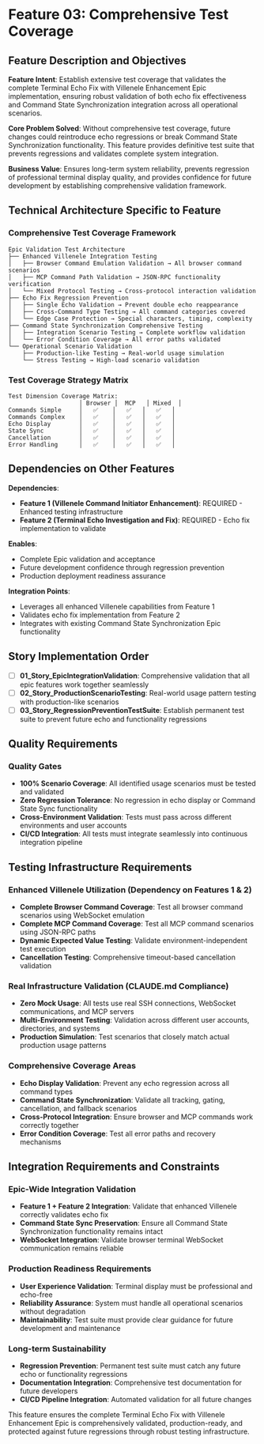 # Feature 03: Comprehensive Test Coverage

## Feature Description and Objectives

**Feature Intent**: Establish extensive test coverage that validates the complete Terminal Echo Fix with Villenele Enhancement Epic implementation, ensuring robust validation of both echo fix effectiveness and Command State Synchronization integration across all operational scenarios.

**Core Problem Solved**: Without comprehensive test coverage, future changes could reintroduce echo regressions or break Command State Synchronization functionality. This feature provides definitive test suite that prevents regressions and validates complete system integration.

**Business Value**: Ensures long-term system reliability, prevents regression of professional terminal display quality, and provides confidence for future development by establishing comprehensive validation framework.

## Technical Architecture Specific to Feature

### Comprehensive Test Coverage Framework
```
Epic Validation Test Architecture
├── Enhanced Villenele Integration Testing
│   ├── Browser Command Emulation Validation → All browser command scenarios
│   ├── MCP Command Path Validation → JSON-RPC functionality verification  
│   └── Mixed Protocol Testing → Cross-protocol interaction validation
├── Echo Fix Regression Prevention
│   ├── Single Echo Validation → Prevent double echo reappearance
│   ├── Cross-Command Type Testing → All command categories covered
│   └── Edge Case Protection → Special characters, timing, complexity
├── Command State Synchronization Comprehensive Testing
│   ├── Integration Scenario Testing → Complete workflow validation
│   └── Error Condition Coverage → All error paths validated
└── Operational Scenario Validation
    ├── Production-like Testing → Real-world usage simulation
    └── Stress Testing → High-load scenario validation
```

### Test Coverage Strategy Matrix
```
Test Dimension Coverage Matrix:
                    │ Browser │  MCP   │ Mixed  │
Commands Simple     │   ✅    │   ✅   │   ✅   │
Commands Complex    │   ✅    │   ✅   │   ✅   │
Echo Display        │   ✅    │   ✅   │   ✅   │
State Sync          │   ✅    │   ✅   │   ✅   │
Cancellation        │   ✅    │   ✅   │   ✅   │
Error Handling      │   ✅    │   ✅   │   ✅   │
```

## Dependencies on Other Features

**Dependencies**: 
- **Feature 1 (Villenele Command Initiator Enhancement)**: REQUIRED - Enhanced testing infrastructure
- **Feature 2 (Terminal Echo Investigation and Fix)**: REQUIRED - Echo fix implementation to validate

**Enables**: 
- Complete Epic validation and acceptance
- Future development confidence through regression prevention
- Production deployment readiness assurance

**Integration Points**:
- Leverages all enhanced Villenele capabilities from Feature 1
- Validates echo fix implementation from Feature 2
- Integrates with existing Command State Synchronization Epic functionality

## Story Implementation Order

- [ ] **01_Story_EpicIntegrationValidation**: Comprehensive validation that all epic features work together seamlessly
- [ ] **02_Story_ProductionScenarioTesting**: Real-world usage pattern testing with production-like scenarios
- [ ] **03_Story_RegressionPreventionTestSuite**: Establish permanent test suite to prevent future echo and functionality regressions

## Quality Requirements

### Quality Gates
- **100% Scenario Coverage**: All identified usage scenarios must be tested and validated
- **Zero Regression Tolerance**: No regression in echo display or Command State Sync functionality
- **Cross-Environment Validation**: Tests must pass across different environments and user accounts
- **CI/CD Integration**: All tests must integrate seamlessly into continuous integration pipeline

## Testing Infrastructure Requirements

### Enhanced Villenele Utilization (Dependency on Features 1 & 2)
- **Complete Browser Command Coverage**: Test all browser command scenarios using WebSocket emulation
- **Complete MCP Command Coverage**: Test all MCP command scenarios using JSON-RPC paths
- **Dynamic Expected Value Testing**: Validate environment-independent test execution
- **Cancellation Testing**: Comprehensive timeout-based cancellation validation

### Real Infrastructure Validation (CLAUDE.md Compliance)
- **Zero Mock Usage**: All tests use real SSH connections, WebSocket communications, and MCP servers
- **Multi-Environment Testing**: Validation across different user accounts, directories, and systems
- **Production Simulation**: Test scenarios that closely match actual production usage patterns

### Comprehensive Coverage Areas
- **Echo Display Validation**: Prevent any echo regression across all command types
- **Command State Synchronization**: Validate all tracking, gating, cancellation, and fallback scenarios  
- **Cross-Protocol Integration**: Ensure browser and MCP commands work correctly together
- **Error Condition Coverage**: Test all error paths and recovery mechanisms

## Integration Requirements and Constraints

### Epic-Wide Integration Validation
- **Feature 1 + Feature 2 Integration**: Validate that enhanced Villenele correctly validates echo fix
- **Command State Sync Preservation**: Ensure all Command State Synchronization functionality remains intact
- **WebSocket Integration**: Validate browser terminal WebSocket communication remains reliable

### Production Readiness Requirements
- **User Experience Validation**: Terminal display must be professional and echo-free
- **Reliability Assurance**: System must handle all operational scenarios without degradation
- **Maintainability**: Test suite must provide clear guidance for future development and maintenance

### Long-term Sustainability
- **Regression Prevention**: Permanent test suite must catch any future echo or functionality regressions
- **Documentation Integration**: Comprehensive test documentation for future developers
- **CI/CD Pipeline Integration**: Automated validation for all future changes

This feature ensures the complete Terminal Echo Fix with Villenele Enhancement Epic is comprehensively validated, production-ready, and protected against future regressions through robust testing infrastructure.